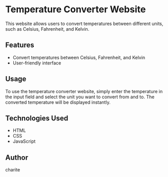 # Temperature Converter Website

This website allows users to convert temperatures between different units, such as Celsius, Fahrenheit, and Kelvin.

## Features

- Convert temperatures between Celsius, Fahrenheit, and Kelvin
- User-friendly interface

## Usage

To use the temperature converter website, simply enter the temperature in the input field and select the unit you want to convert from and to. The converted temperature will be displayed instantly.

## Technologies Used

- HTML
- CSS
- JavaScript

## Author

charite 


